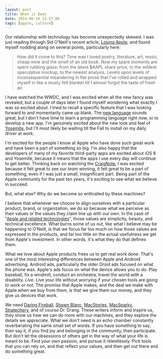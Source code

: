 ```yaml
---
layout: post
title: What it Does
date: 2014-06-10 22:57:09
tags: [apple, culture]
---
```


Our relationship with technology has become unexpectedly skewed. I was just reading through Sid O’Neill's recent article, [Losing Apple][1], and found myself nodding along on several points, particularly here:

> How did it come to this? Time was I loved poetry, literature, art, music, cheap wine and the smell of an old book. Now my spare moments are spent rubbing glass: from the latest $AAPL share price, to the wildest speculative mockup, to the newest analysis. Levels upon levels of inconsequential meandering in flat prose that I’ve rolled and wrapped myself in like a musty felt blanket till I almost forgot the taste of fresh air.

I have watched the WWDC, and I was excited when all the new fancy was revealed, but a couple of days later I found myself wondering what exactly I was so excited about. I tried to recall a specific feature that I was looking forward to and momentarily came up blank. The [new language][2] sounds great, but I don't have time to learn a programming language right now, or to develop a new app. I'm genuinely excited about the new look and feel of [Yosemite][3], but I'll most likely be waiting till the Fall to install on my daily driver at work. 

I'm excited for the people I know at Apple who have done such great work and have been a part of something so big. I'm also happy that the developers of many of my favorite third-party apps are excited about iOS 8 and Yosemite, because it means that the apps I use every day will continue to get better. Thinking back on watching the [CraigNote][4], I was excited because it felt great to see *our team* winning, it felt great to be a part of something, even if I was just a small, insignificant part. Being part of the Apple community for the past ten years, it's exciting to see what we believe in succeed. 

But, what else? Why do we become so enthralled by these machines? 

I believe that whenever we choose to align ourselves with a particular product, brand, or organization, we do so because what we perceive as their values or the values they claim line up with our own. In the case of "[Apple and related technologies][5]", those values are simplicity, beauty, and technical excellence. What burns some of us out, like what I believe may be happening to O’Neill, is that we focus far too much on how those values are expressed in the products, and far too little on the actual usefulness we get from Apple's investment. In other words, it's what they do that defines them.  

What we love about Apple products frees us to get real work done. That's one of the most interesting differences between Apple and Android advertising. Android ads, particularly the older Droid ads focused on what the phone was. Apple's ads focus on what the device allows you to do. Play baseball, fix a windmill, conduct an orchestra, travel the world with a disability. *Live*. Live your life without worrying if your chosen tools are going to work or not. The promise that Apple makes, and the deal we make with Apple when we buy from them, is that we give them our money, and they give us devices that work. 

We need [Daring Fireball][6], [Shawn Blanc][7], [MacStories][8], [MacSparky][9], [Stratechery][10], and of course Dr. Drang. These writers inform and inspire us, they show us how we can do more with our machines, and they explore the details we appreciate. What we don't need is an echo chamber constantly reverberating the same small set of words. If you have something to say, then say it, if you find joy and belonging in the community, then participate. But don't let the obsessions of others get in the way of what your life is meant to be. Find your own passion, and pursue it relentlessly. Pick tools that you can rely on, and that reflect your values, and then get out there and do something great.


[1]: http://crateofpenguins.com/blog/losing-apple
[2]: https://developer.apple.com/swift/
[3]: http://www.apple.com/osx/preview/
[4]: http://www.apple.com/apple-events/june-2014/
[5]: http://5by5.tv
[6]: http://daringfireball.net
[7]: http://www.macstories.net
[8]: http://www.macstories.net
[9]: http://macsparky.com
[10]: http://stratechery.com
